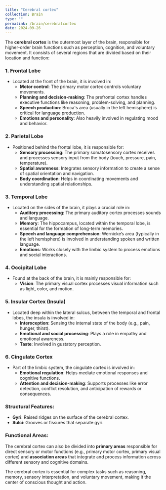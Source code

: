 ```yaml
---
title: "Cerebral cortex"
collection: Brain
type: ""
permalink: /brain/cerebralcortex
date: 2024-09-26
---
```


The **cerebral cortex** is the outermost layer of the brain, responsible for higher-order brain functions such as perception, cognition, and voluntary movement. It consists of several regions that are divided based on their location and function:

### 1. **Frontal Lobe**
   - Located at the front of the brain, it is involved in:
     - **Motor control**: The primary motor cortex controls voluntary movements.
     - **Planning and decision-making**: The prefrontal cortex handles executive functions like reasoning, problem-solving, and planning.
     - **Speech production**: Broca's area (usually in the left hemisphere) is critical for language production.
     - **Emotions and personality**: Also heavily involved in regulating mood and behavior.

### 2. **Parietal Lobe**
   - Positioned behind the frontal lobe, it is responsible for:
     - **Sensory processing**: The primary somatosensory cortex receives and processes sensory input from the body (touch, pressure, pain, temperature).
     - **Spatial awareness**: Integrates sensory information to create a sense of spatial orientation and navigation.
     - **Body coordination**: Helps in coordinating movements and understanding spatial relationships.

### 3. **Temporal Lobe**
   - Located on the sides of the brain, it plays a crucial role in:
     - **Auditory processing**: The primary auditory cortex processes sounds and language.
     - **Memory**: The hippocampus, located within the temporal lobe, is essential for the formation of long-term memories.
     - **Speech and language comprehension**: Wernicke’s area (typically in the left hemisphere) is involved in understanding spoken and written language.
     - **Emotions**: Works closely with the limbic system to process emotions and social interactions.

### 4. **Occipital Lobe**
   - Found at the back of the brain, it is mainly responsible for:
     - **Vision**: The primary visual cortex processes visual information such as light, color, and motion.

### 5. **Insular Cortex (Insula)**
   - Located deep within the lateral sulcus, between the temporal and frontal lobes, the insula is involved in:
     - **Interoception**: Sensing the internal state of the body (e.g., pain, hunger, thirst).
     - **Emotional and social processing**: Plays a role in empathy and emotional awareness.
     - **Taste**: Involved in gustatory perception.

### 6. **Cingulate Cortex**
   - Part of the limbic system, the cingulate cortex is involved in:
     - **Emotional regulation**: Helps mediate emotional responses and cognitive functions.
     - **Attention and decision-making**: Supports processes like error detection, conflict resolution, and anticipation of rewards or consequences.

### Structural Features:
- **Gyri**: Raised ridges on the surface of the cerebral cortex.
- **Sulci**: Grooves or fissures that separate gyri.
  
### Functional Areas:
The cerebral cortex can also be divided into **primary areas** responsible for direct sensory or motor functions (e.g., primary motor cortex, primary visual cortex) and **association areas** that integrate and process information across different sensory and cognitive domains.

The cerebral cortex is essential for complex tasks such as reasoning, memory, sensory interpretation, and voluntary movement, making it the center of conscious thought and action.

